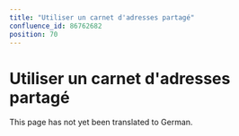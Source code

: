```yaml
---
title: "Utiliser un carnet d'adresses partagé"
confluence_id: 86762682
position: 70
---
```

# Utiliser un carnet d'adresses partagé


This page has not yet been translated to German.


